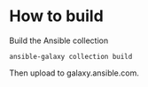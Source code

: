 # How to build

Build the Ansible collection

```
ansible-galaxy collection build
```

Then upload to galaxy.ansible.com.
